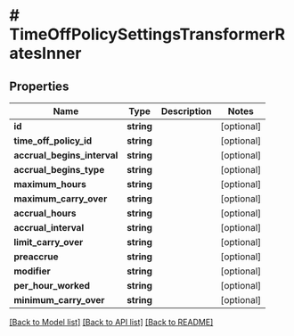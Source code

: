 # # TimeOffPolicySettingsTransformerRatesInner

## Properties

Name | Type | Description | Notes
------------ | ------------- | ------------- | -------------
**id** | **string** |  | [optional]
**time_off_policy_id** | **string** |  | [optional]
**accrual_begins_interval** | **string** |  | [optional]
**accrual_begins_type** | **string** |  | [optional]
**maximum_hours** | **string** |  | [optional]
**maximum_carry_over** | **string** |  | [optional]
**accrual_hours** | **string** |  | [optional]
**accrual_interval** | **string** |  | [optional]
**limit_carry_over** | **string** |  | [optional]
**preaccrue** | **string** |  | [optional]
**modifier** | **string** |  | [optional]
**per_hour_worked** | **string** |  | [optional]
**minimum_carry_over** | **string** |  | [optional]

[[Back to Model list]](../../README.md#models) [[Back to API list]](../../README.md#endpoints) [[Back to README]](../../README.md)
